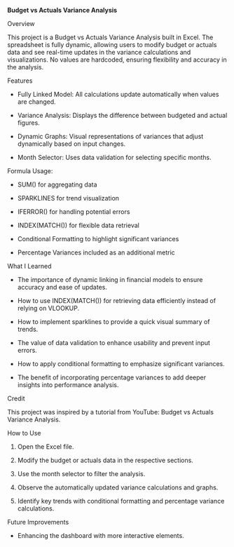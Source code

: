**Budget vs Actuals Variance Analysis**

Overview

This project is a Budget vs Actuals Variance Analysis built in Excel. The spreadsheet is fully dynamic, allowing users to modify budget or actuals data and see real-time updates 
in the variance calculations and visualizations. No values are hardcoded, ensuring flexibility and accuracy in the analysis.


Features

* Fully Linked Model: All calculations update automatically when values are changed.

* Variance Analysis: Displays the difference between budgeted and actual figures.

* Dynamic Graphs: Visual representations of variances that adjust dynamically based on input changes.

* Month Selector: Uses data validation for selecting specific months.


Formula Usage:

* SUM() for aggregating data

* SPARKLINES for trend visualization

* IFERROR() for handling potential errors

* INDEX(MATCH()) for flexible data retrieval

* Conditional Formatting to highlight significant variances

* Percentage Variances included as an additional metric


What I Learned

* The importance of dynamic linking in financial models to ensure accuracy and ease of updates.

* How to use INDEX(MATCH()) for retrieving data efficiently instead of relying on VLOOKUP.

* How to implement sparklines to provide a quick visual summary of trends.

* The value of data validation to enhance usability and prevent input errors.

* How to apply conditional formatting to emphasize significant variances.

* The benefit of incorporating percentage variances to add deeper insights into performance analysis.


Credit

This project was inspired by a tutorial from YouTube: Budget vs Actuals Variance Analysis.


How to Use

1. Open the Excel file.

2. Modify the budget or actuals data in the respective sections.

3. Use the month selector to filter the analysis.

4. Observe the automatically updated variance calculations and graphs.

5. Identify key trends with conditional formatting and percentage variance calculations.


Future Improvements

* Enhancing the dashboard with more interactive elements.
